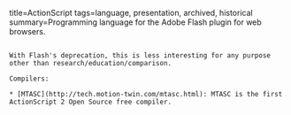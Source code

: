 title=ActionScript
tags=language, presentation, archived, historical
summary=Programming language for the Adobe Flash plugin for web browsers.
~~~~~~

With Flash's deprecation, this is less interesting for any purpose other than research/education/comparison.

Compilers:

* [MTASC](http://tech.motion-twin.com/mtasc.html): MTASC is the first ActionScript 2 Open Source free compiler.

